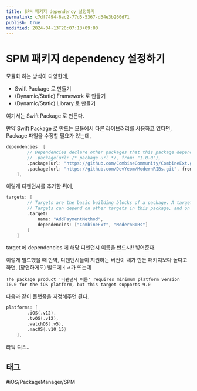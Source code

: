 ```yaml
---
title: SPM 패키지 dependency 설정하기
permalink: c7df7494-6ac2-77d5-5367-d34e3b260d71
publish: true
modified: 2024-04-13T20:07:13+09:00
---
```


# SPM 패키지 dependency 설정하기

모듈화 하는 방식이 다양한데,
- Swift Package 로 만들기
- (Dynamic/Static) Framework 로 만들기
- (Dynamic/Static) Library 로 만들기

여기서는 Swift Package 로 만든다.

만약 Swift Package 로 만드는 모듈에서 다른 라이브러리를 사용하고 있다면, Package 파일을 수정할 필요가 있는데,

```swift
dependencies: [
        // Dependencies declare other packages that this package depends on.
        // .package(url: /* package url */, from: "1.0.0"),
        .package(url: "https://github.com/CombineCommunity/CombineExt.git", from: "1.5.1"),
        .package(url: "https://github.com/DevYeom/ModernRIBs.git", from: "1.0.0")
    ],
```

이렇게 디펜던시를 추가한 뒤에,

```swift
targets: [
        // Targets are the basic building blocks of a package. A target can define a module or a test suite.
        // Targets can depend on other targets in this package, and on products in packages this package depends on.
        .target(
            name: "AddPaymentMethod",
            dependencies: ["CombineExt", "ModernRIBs"]
        )
    ]
```

target 에 dependencies 에 해당 디펜던시 이름을 반드시!! 넣어준다.

이렇게 빌드했을 때 만약, 디펜던시들이 지원하는 버전이 내가 만든 패키지보다 높다고 하면, (당연하게도) 빌드에ㅓㄹ가 뜨는데

```
The package product '디펜던시 이름' requires minimum platform version 10.0 for the iOS platform, but this target supports 9.0
```

다음과 같이 플랫폼을 지정해주면 된다.

```swift
platforms: [
        .iOS(.v12),
        .tvOS(.v12),
        .watchOS(.v5),
        .macOS(.v10_15)
    ],
```

라잌 디스..

## 태그

#iOS/PackageManager/SPM